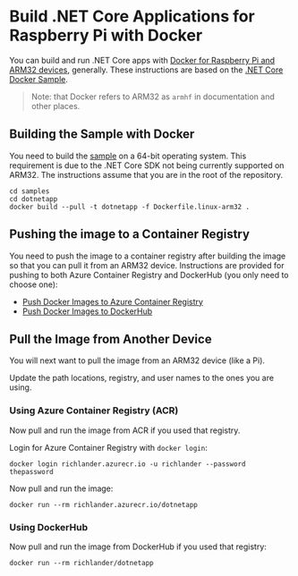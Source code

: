 # Build .NET Core Applications for Raspberry Pi with Docker

You can build and run .NET Core apps with [Docker for Raspberry Pi and ARM32 devices](https://docs.docker.com/install/linux/docker-ce/debian), generally. These instructions are based on the [.NET Core Docker Sample](README.md).

> Note: that Docker refers to ARM32 as `armhf` in documentation and other places.

## Building the Sample with Docker

You need to build the [sample](Dockerfile.linux-arm32) on a 64-bit operating system. This requirement is due to the .NET Core SDK not being currently supported on ARM32. The instructions assume that you are in the root of the repository.

```console
cd samples
cd dotnetapp
docker build --pull -t dotnetapp -f Dockerfile.linux-arm32 .
```

## Pushing the image to a Container Registry

You need to push the image to a container registry after building the image so that you can pull it from an ARM32 device. Instructions are provided for pushing to both Azure Container Registry and DockerHub (you only need to choose one):

* [Push Docker Images to Azure Container Registry](push-image-to-acr.md)
* [Push Docker Images to DockerHub](push-image-to-dockerhub.md)

## Pull the Image from Another Device

You will next want to pull the image from an ARM32 device (like a Pi). 

Update the path locations, registry, and user names to the ones you are using.

### Using Azure Container Registry (ACR)

Now pull and run the image from ACR if you used that registry.

Login for Azure Container Registry with `docker login`:

```console
docker login richlander.azurecr.io -u richlander --password thepassword
```

Now pull and run the image:

```console
docker run --rm richlander.azurecr.io/dotnetapp
```

### Using DockerHub

Now pull and run the image from DockerHub if you used that registry:

```console
docker run --rm richlander/dotnetapp
```
